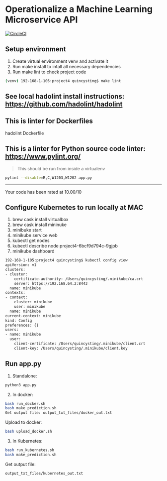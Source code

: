 # Operationalize a Machine Learning Microservice API

[![CircleCI](https://circleci.com/gh/quincysting/CloudDevOps-OperationalizeMachineLearningMicroServiceAPI.svg?style=svg)](https://circleci.com/gh/quincysting/CloudDevOps-OperationalizeMachineLearningMicroServiceAPI)

## Setup environment 
1. Create virtual environment venv and activate it
2. Run make install to intall all necessary dependencies
3. Run make lint to check project code
```sh
(venv) 192-168-1-105:project4 quincysting$ make lint
```

## See local hadolint install instructions:   https://github.com/hadolint/hadolint

## This is linter for Dockerfiles
hadolint Dockerfile

## This is a linter for Python source code linter: https://www.pylint.org/
> This should be run from inside a virtualenv
```sh
pylint --disable=R,C,W1203,W1202 app.py
```
------------------------------------
Your code has been rated at 10.00/10

## Configure Kubernetes to run locally at MAC
1. brew cask install virtualbox
2. brew cask install mininuke
3. minibuke start
4. minikube service web
5. kubectl get nodes
6. kubectl describe node project4-6bcf9d794c-9gjpb
7. minikube dashboard

```sh
192-168-1-105:project4 quincysting$ kubectl config view
apiVersion: v1
clusters:
- cluster:
    certificate-authority: /Users/quincysting/.minikube/ca.crt
    server: https://192.168.64.2:8443
  name: minikube
contexts:
- context:
    cluster: minikube
    user: minikube
  name: minikube
current-context: minikube
kind: Config
preferences: {}
users:
- name: minikube
  user:
    client-certificate: /Users/quincysting/.minikube/client.crt
    client-key: /Users/quincysting/.minikube/client.key
```

## Run app.py
1. Standalone: 
```sh
python3 app.py
```
2. In docker: 
```sh
bash run_docker.sh
bash make_prediction.sh
Get output file: output_txt_files/docker_out.txt
```
Upload to docker: 
```sh
bash upload_docker.sh
```
3. In Kubernetes:
```sh
bash run_kubernetes.sh
bash make_prediction.sh
```
Get output file: 
```sh
output_txt_files/kubernetes_out.txt
```